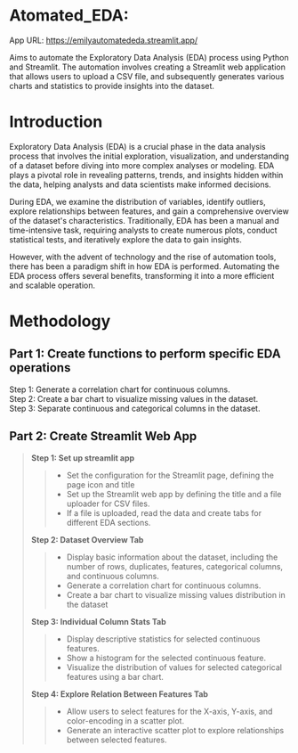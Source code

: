 # Atomated_EDA:
App URL: https://emilyautomatededa.streamlit.app/  

Aims to automate the Exploratory Data Analysis (EDA) process using Python and Streamlit.  The automation involves creating a Streamlit web application that allows users to upload a CSV file, and subsequently generates various charts and statistics to provide insights into the dataset.
# Introduction
Exploratory Data Analysis (EDA) is a crucial phase in the data analysis process that involves the initial exploration, visualization, and understanding of a dataset before diving into more complex analyses or modeling. EDA plays a pivotal role in revealing patterns, trends, and insights hidden within the data, helping analysts and data scientists make informed decisions.

During EDA, we examine  the distribution of variables, identify outliers, explore relationships between features, and gain a comprehensive overview of the dataset's characteristics. Traditionally, EDA has been a manual and time-intensive task, requiring analysts to create numerous plots, conduct statistical tests, and iteratively explore the data to gain insights.

However, with the advent of technology and the rise of automation tools, there has been a paradigm shift in how EDA is performed. Automating the EDA process offers several benefits, transforming it into a more efficient and scalable operation.
# Methodology
## Part 1: Create functions to perform specific EDA operations
Step 1:  Generate a correlation chart for continuous columns.<br>
Step 2: Create a bar chart to visualize missing values in the dataset.<br>
Step 3: Separate continuous and categorical columns in the dataset.<br>
## Part 2: Create Streamlit Web App<br>
> **Step 1: Set up streamlit app**  <br>
>
>> * Set the configuration for the Streamlit page, defining the page icon and title  <br>
>> * Set up the Streamlit web app by defining the title and a file uploader for CSV files.  <br>
>> * If a file is uploaded, read the data and create tabs for different EDA sections.  <br>
>
> **Step 2: Dataset Overview Tab**  <br>
>
>> * Display basic information about the dataset, including the number of rows, duplicates, features, categorical columns, and continuous columns.  <br>
>> * Generate a correlation chart for continuous columns.  <br>
>> * Create a bar chart to visualize missing values distribution in the dataset  <br>
>
> **Step 3: Individual Column Stats Tab** <br>
>
>> * Display descriptive statistics for selected continuous features.  <br>
>> * Show a histogram for the selected continuous feature.  <br>
>> * Visualize the distribution of values for selected categorical features using a bar chart.  <br>
>
> **Step 4: Explore Relation Between Features Tab**  <br>
>
>> * Allow users to select features for the X-axis, Y-axis, and color-encoding in a scatter plot.  <br>
>> * Generate an interactive scatter plot to explore relationships between selected features.  <br>




